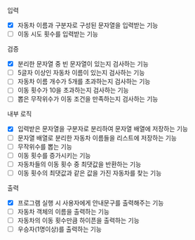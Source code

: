 입력
- [x] 자동차 이름과 구분자로 구성된 문자열을 입력받는 기능
- [ ] 이동 시도 횟수를 입력받는 기능

검증
- [x] 분리한 문자열 중 빈 문자열이 있는지 검사하는 기능
- [ ] 5글자 이상인 자동차 이름이 있는지 검사하는 기능
- [ ] 자동차 이름 개수가 5개를 초과하는지 검사하는 기능
- [ ] 이동 횟수가 10을 초과하는지 검사하는 기능
- [ ] 뽑은 무작위수가 이동 조건을 만족하는지 검사하는 기능

내부 로직
- [x] 입력받은 문자열을 구분자로 분리하여 문자열 배열에 저장하는 기능
- [ ] 문자열 배열로 분리한 자동차 이름들을 리스트에 저장하는 기능
- [ ] 무작위수를 뽑는 기능
- [ ] 이동 횟수를 증가시키는 기능
- [ ] 자동차들의 이동 횟수 중 최댓값을 반환하는 기능
- [ ] 이동 횟수의 최댓값과 같은 값을 가진 자동차를 찾는 기능

출력
- [x] 프로그램 실행 시 사용자에게 안내문구를 출력해주는 기능
- [ ] 자동차 객체의 이름을 출력하는 기능
- [ ] 자동차의 이동 횟수만큼 하이픈을 출력하는 기능
- [ ] 우승자(1명이상)를 출력하는 기능